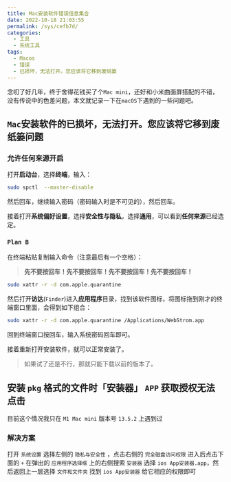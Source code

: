 ```yaml
---
title: Mac安装软件错误信息集合
date: 2022-10-18 21:03:55
permalink: /sys/cefb7d/
categories:
  - 工具
  - 系统工具
tags:
  - Macos
  - 错误
  - 已损坏，无法打开。您应该将它移到废纸篓
---
```


念叨了好几年，终于舍得花钱买了个`Mac mini`，还好和小米曲面屏搭配的不错，没有传说中的色差问题，本文就记录一下在`macOS`下遇到的一些问题吧。

<!-- more -->

<InArticleAdsense
    data-ad-client="ca-pub-1725717718088510"
    data-ad-slot="4281148213">
</InArticleAdsense>

## `Mac`安装软件的**已损坏，无法打开。您应该将它移到废纸篓**问题

### 允许**任何来源**开启

打开**启动台**，选择**终端**，输入：

``` bash
sudo spctl  --master-disable
```

然后回车，继续输入密码（密码输入时是不可见的），然后回车。

接着打开**系统偏好设置**，选择**安全性与隐私**，选择**通用**，可以看到**任何来源**已经选定。

### `Plan B`

在终端粘贴复制输入命令（注意最后有一个空格）：

> **先不要按回车！先不要按回车！先不要按回车！先不要按回车！**

``` bash
sudo xattr -r -d com.apple.quarantine
```

然后打开**访达**(`Finder`)进入**应用程序**目录，找到该软件图标，将图标拖到刚才的终端窗口里面，会得到如下组合：

``` bash
sudo xattr -r -d com.apple.quarantine /Applications/WebStrom.app
```

回到终端窗口按回车，输入系统密码回车即可。

接着重新打开安装软件，就可以正常安装了。

> 如果试了还是不行，那就只能下载以前的版本了。


## 安装 `pkg` 格式的文件时「安装器」 `APP` 获取授权无法点击

目前这个情况我只在 `M1 Mac mini` 版本号 `13.5.2` 上遇到过

### 解决方案

打开 `系统设置` 选择左侧的 `隐私与安全性` ，点击右侧的 `完全磁盘访问权限` 进入后点击下面的 `+` 在弹出的 `应用程序选择框` 上的右侧搜索 `安装器` 选择 `ios App安装器.app`，然后返回上一层选择 `文件和文件夹` 找到 `ios App安装器` 给它相应的权限即可